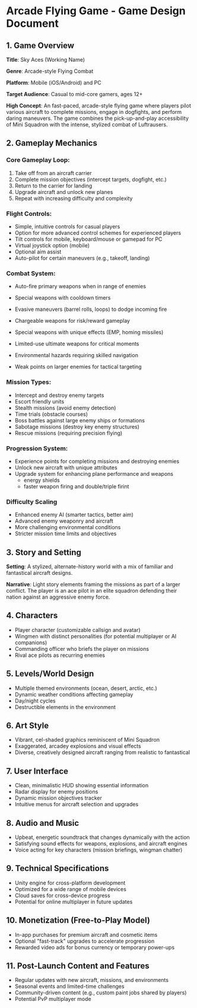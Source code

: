 # Arcade Flying Game - Game Design Document

## 1. Game Overview

**Title**: Sky Aces (Working Name)

**Genre**: Arcade-style Flying Combat

**Platform**: Mobile (iOS/Android) and PC

**Target Audience**: Casual to mid-core gamers, ages 12+

**High Concept**: 
An fast-paced, arcade-style flying game where players pilot various aircraft to complete missions, engage in dogfights, and perform daring maneuvers. The game combines the pick-up-and-play accessibility of Mini Squadron with the intense, stylized combat of Luftrausers.

## 2. Gameplay Mechanics

### Core Gameplay Loop:
1. Take off from an aircraft carrier
2. Complete mission objectives (intercept targets, dogfight, etc.)
3. Return to the carrier for landing
4. Upgrade aircraft and unlock new planes
5. Repeat with increasing difficulty and complexity

### Flight Controls:
- Simple, intuitive controls for casual players
- Option for more advanced control schemes for experienced players
- Tilt controls for mobile, keyboard/mouse or gamepad for PC
- Virtual joystick option (mobile)
- Optional aim assist
- Auto-pilot for certain maneuvers (e.g., takeoff, landing)


### Combat System:
- Auto-fire primary weapons when in range of enemies
- Special weapons with cooldown timers
- Evasive maneuvers (barrel rolls, loops) to dodge incoming fire
- Chargeable weapons for risk/reward gameplay
- Special weapons with unique effects (EMP, homing missiles)
- Limited-use ultimate weapons for critical moments

- Environmental hazards requiring skilled navigation
- Weak points on larger enemies for tactical targeting


### Mission Types:
- Intercept and destroy enemy targets
- Escort friendly units
- Stealth missions (avoid enemy detection)
- Time trials (obstacle courses)
- Boss battles against large enemy ships or formations
- Sabotage missions (destroy key enemy structures)
- Rescue missions (requiring precision flying)


### Progression System:
- Experience points for completing missions and destroying enemies
- Unlock new aircraft with unique attributes
- Upgrade system for enhancing plane performance and weapons
  - energy shields
  - faster weapon firing and double/triple firint
  

### Difficulty Scaling
- Enhanced enemy AI (smarter tactics, better aim)
- Advanced enemy weaponry and aircraft
- More challenging environmental conditions
- Stricter mission time limits and objectives

## 3. Story and Setting

**Setting**: A stylized, alternate-history world with a mix of familiar and fantastical aircraft designs.

**Narrative**: Light story elements framing the missions as part of a larger conflict. The player is an ace pilot in an elite squadron defending their nation against an aggressive enemy force.

## 4. Characters

- Player character (customizable callsign and avatar)
- Wingmen with distinct personalities (for potential multiplayer or AI companions)
- Commanding officer who briefs the player on missions
- Rival ace pilots as recurring enemies

## 5. Levels/World Design

- Multiple themed environments (ocean, desert, arctic, etc.)
- Dynamic weather conditions affecting gameplay
- Day/night cycles
- Destructible elements in the environment

## 6. Art Style

- Vibrant, cel-shaded graphics reminiscent of Mini Squadron
- Exaggerated, arcadey explosions and visual effects
- Diverse, creatively designed aircraft ranging from realistic to fantastical

## 7. User Interface

- Clean, minimalistic HUD showing essential information
- Radar display for enemy positions
- Dynamic mission objectives tracker
- Intuitive menus for aircraft selection and upgrades

## 8. Audio and Music

- Upbeat, energetic soundtrack that changes dynamically with the action
- Satisfying sound effects for weapons, explosions, and aircraft engines
- Voice acting for key characters (mission briefings, wingman chatter)

## 9. Technical Specifications

- Unity engine for cross-platform development
- Optimized for a wide range of mobile devices
- Cloud saves for cross-device progress
- Potential for online multiplayer in future updates

## 10. Monetization (Free-to-Play Model)

- In-app purchases for premium aircraft and cosmetic items
- Optional "fast-track" upgrades to accelerate progression
- Rewarded video ads for bonus currency or temporary power-ups

## 11. Post-Launch Content and Features

- Regular updates with new aircraft, missions, and environments
- Seasonal events and limited-time challenges
- Community-driven content (e.g., custom paint jobs shared by players)
- Potential PvP multiplayer mode